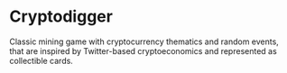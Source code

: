 # Cryptodigger

Classic mining game with cryptocurrency thematics and random events,
that are inspired by Twitter-based cryptoeconomics and represented 
as collectible cards.
